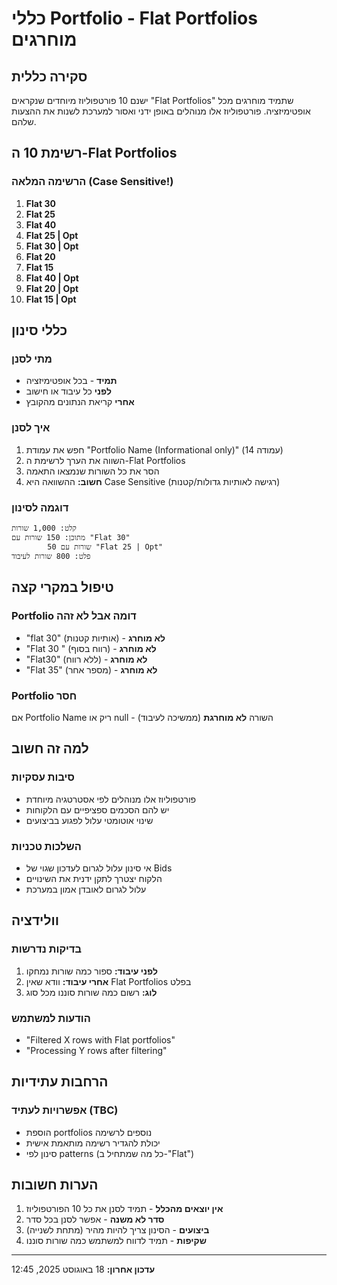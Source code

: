 # כללי Portfolio - Flat Portfolios מוחרגים

## סקירה כללית

ישנם 10 פורטפוליוז מיוחדים שנקראים "Flat Portfolios" שתמיד מוחרגים מכל אופטימיזציה. פורטפוליוז אלו מנוהלים באופן ידני ואסור למערכת לשנות את ההצעות שלהם.

## רשימת 10 ה-Flat Portfolios

### הרשימה המלאה (Case Sensitive!)

1. **Flat 30**
2. **Flat 25**
3. **Flat 40**
4. **Flat 25 | Opt**
5. **Flat 30 | Opt**
6. **Flat 20**
7. **Flat 15**
8. **Flat 40 | Opt**
9. **Flat 20 | Opt**
10. **Flat 15 | Opt**

## כללי סינון

### מתי לסנן
- **תמיד** - בכל אופטימיזציה
- **לפני** כל עיבוד או חישוב
- **אחרי** קריאת הנתונים מהקובץ

### איך לסנן
1. חפש את עמודת "Portfolio Name (Informational only)" (עמודה 14)
2. השווה את הערך לרשימת ה-Flat Portfolios
3. הסר את כל השורות שנמצאו התאמה
4. **חשוב:** ההשוואה היא Case Sensitive (רגישה לאותיות גדולות/קטנות)

### דוגמה לסינון
```
קלט: 1,000 שורות
מתוכן: 150 שורות עם "Flat 30"
        50 שורות עם "Flat 25 | Opt"
פלט: 800 שורות לעיבוד
```

## טיפול במקרי קצה

### Portfolio דומה אבל לא זהה
- "flat 30" (אותיות קטנות) - **לא מוחרג**
- "Flat 30 " (רווח בסוף) - **לא מוחרג**
- "Flat30" (ללא רווח) - **לא מוחרג**
- "Flat 35" (מספר אחר) - **לא מוחרג**

### Portfolio חסר
אם Portfolio Name ריק או null - השורה **לא מוחרגת** (ממשיכה לעיבוד)

## למה זה חשוב

### סיבות עסקיות
- פורטפוליוז אלו מנוהלים לפי אסטרטגיה מיוחדת
- יש להם הסכמים ספציפיים עם הלקוחות
- שינוי אוטומטי עלול לפגוע בביצועים

### השלכות טכניות
- אי סינון עלול לגרום לעדכון שגוי של Bids
- הלקוח יצטרך לתקן ידנית את השינויים
- עלול לגרום לאובדן אמון במערכת

## וולידציה

### בדיקות נדרשות
1. **לפני עיבוד:** ספור כמה שורות נמחקו
2. **אחרי עיבוד:** וודא שאין Flat Portfolios בפלט
3. **לוג:** רשום כמה שורות סוננו מכל סוג

### הודעות למשתמש
- "Filtered X rows with Flat portfolios"
- "Processing Y rows after filtering"

## הרחבות עתידיות

### אפשרויות לעתיד (TBC)
- הוספת portfolios נוספים לרשימה
- יכולת להגדיר רשימה מותאמת אישית
- סינון לפי patterns (כל מה שמתחיל ב-"Flat")

## הערות חשובות

1. **אין יוצאים מהכלל** - תמיד לסנן את כל 10 הפורטפוליוז
2. **סדר לא משנה** - אפשר לסנן בכל סדר
3. **ביצועים** - הסינון צריך להיות מהיר (מתחת לשנייה)
4. **שקיפות** - תמיד לדווח למשתמש כמה שורות סוננו

---

**עדכון אחרון:** 18 באוגוסט 2025, 12:45